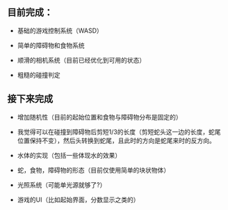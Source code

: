 ## 目前完成：

- 基础的游戏控制系统（WASD）

- 简单的障碍物和食物系统

- 顺滑的相机系统（目前已经优化到可用的状态）

- 粗糙的碰撞判定

## 接下来完成

- 增加随机性（目前的起始位置和食物与障碍物分布是固定的）

- 我觉得可以在碰撞到障碍物后剪短1/3的长度（剪短蛇头这一边的长度，蛇尾位置保持不变），然后头转换到蛇尾，且此时的方向是蛇尾来时的反方向。

- 水体的实现（包括一些体现水的效果）

- 蛇，食物，障碍物的形态（目前仅使用简单的块状物体）

- 光照系统（可能单光源就够了?）

- 游戏的UI（比如起始界面，分数显示之类的）